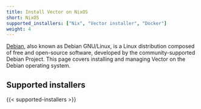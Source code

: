 ```yaml
---
title: Install Vector on NixOS
short: NixOS
supported_installers: ["Nix", "Vector installer", "Docker"]
weight: 4
---
```


[Debian], also known as Debian GNU/Linux, is a Linux distribution composed of free and open-source software, developed by the community-supported Debian Project. This page covers installing and managing Vector on the Debian operating system.

## Supported installers

{{< supported-installers >}}

[debian]: https://debian.org
